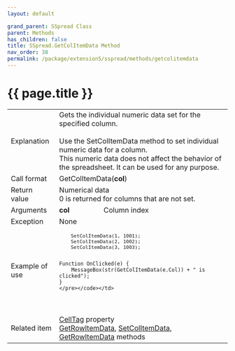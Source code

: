 ```yaml
---
layout: default

grand_parent: SSpread Class
parent: Methods
has_children: false
title: SSpread.GetColItemData Method
nav_order: 38
permalink: /package/extension5/sspread/methods/getcolitemdata
---
```

# {{ page.title }}

<table>
  <tr>
    <td>Explanation</td>
    <td colspan="2">Gets the individual numeric data set for the specified column.<br><br> Use the SetColItemData method to set individual numeric data for a column.<br> This numeric data does not affect the behavior of the spreadsheet. It can be used for any purpose.</td>
  </tr>
  <tr>
    <td>Call format</td>
    <td colspan="2">GetColItemData(<b>col</b>)</td>
  </tr>
  <tr>
    <td>Return value</td>
    <td colspan="2">Numerical data<br>0 is returned for columns that are not set.</td>
  </tr>  
  <tr>
    <td>Arguments</td>
    <td><b>col</b></td>
    <td>Column index</td>
  </tr>
  <tr>
    <td>Exception</td>
    <td colspan="2">None</td>
  </tr>
  <tr>
    <td>Example of use</td>
    <td colspan="2"><code><pre>
    SetColItemData(1, 1001);
    SetColItemData(2, 1002);
    SetColItemData(3, 1003);
    
    Function OnClicked(e) {
        MessageBox(str(GetColItemData(e.Col)) + " is clicked");
    }
    </pre></code></td>
  </tr>
  <tr>
    <td>Related item</td>
    <td colspan="2"><a href="/package/extension5/sspread/properties/celltag">CellTag</a> property<br><a href="/package/extension5/sspread/methods/getrowitemdata">GetRowItemData</a>, <a href="/package/extension5/sspread/methods/setcolitemdata">SetColItemData</a>, <a href="/package/extension5/sspread/methods/getrowitemdata">GetRowItemData</a> methods</td>
  </tr>
</table>
